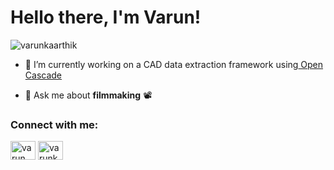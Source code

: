 <h1 align="left">Hello there, I'm Varun!</h1>
<p align="left"> <img src="https://komarev.com/ghpvc/?username=varunkaarthik&label=Profile%20views&color=0e75b6&style=flat" alt="varunkaarthik" /> </p>

- 🔭 I’m currently working on a CAD data extraction framework using[ Open Cascade](https://github.com/tpaviot/pythonocc-core)

- 💬 Ask me about **filmmaking** 📽

<h3 align="left">Connect with me:</h3>
<p align="left">
<a href="https://twitter.com/varun_kaarthik" target="blank"><img align="center" src="https://raw.githubusercontent.com/rahuldkjain/github-profile-readme-generator/master/src/images/icons/Social/twitter.svg" alt="varun_kaarthik" height="30" width="40" /></a>
<a href="https://linkedin.com/in/varunkaarthik" target="blank"><img align="center" src="https://raw.githubusercontent.com/rahuldkjain/github-profile-readme-generator/master/src/images/icons/Social/linked-in-alt.svg" alt="varunkaarthik" height="30" width="40" /></a>
</p>
